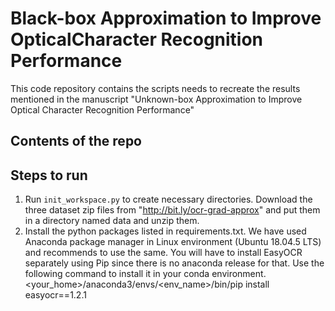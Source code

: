 # Black-box Approximation to Improve OpticalCharacter Recognition Performance
This code repository contains the scripts needs to recreate the results mentioned in the manuscript "Unknown-box Approximation to Improve Optical Character Recognition Performance"
## Contents of the repo
## Steps to run 
1. Run `init_workspace.py` to create necessary directories.
Download the three dataset zip files from "http://bit.ly/ocr-grad-approx" and put them in a directory named data and unzip them.
2. Install the python packages listed in requirements.txt. We have used Anaconda package manager in Linux environment (Ubuntu 18.04.5 LTS) and recommends to use the same. You will have to install EasyOCR separately using Pip since there is no anaconda release for that. Use the following command to install it in your conda environment.
<your_home>/anaconda3/envs/<env_name>/bin/pip install easyocr==1.2.1